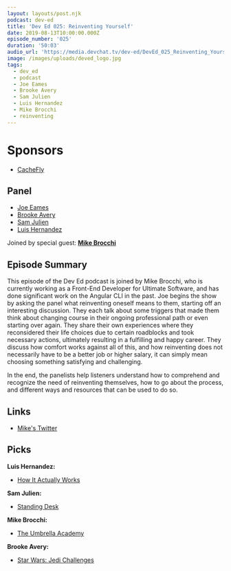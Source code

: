 ```yaml
---
layout: layouts/post.njk
podcast: dev-ed
title: 'Dev Ed 025: Reinventing Yourself'
date: 2019-08-13T10:00:00.000Z
episode_number: '025'
duration: '50:03'
audio_url: 'https://media.devchat.tv/dev-ed/DevEd_025_Reinventing_Yourself.mp3'
image: /images/uploads/deved_logo.jpg
tags:
  - dev_ed
  - podcast
  - Joe Eames
  - Brooke Avery
  - Sam Julien
  - Luis Hernandez
  - Mike Brocchi
  - reinventing
---
```

# Sponsors

* [CacheFly](https://www.cachefly.com/)

## Panel

* [Joe Eames](https://thinkster.io/)
* [Brooke Avery](https://thinkster.io/)
* [Sam Julien](https://twitter.com/samjulien?lang=en)
* [Luis Hernandez](https://lambdaschool.com/about)

Joined by special guest: [**Mike Brocchi**](https://www.linkedin.com/in/mikebrocchi/)

## Episode Summary

This episode of the Dev Ed podcast is joined by Mike Brocchi, who is currently working as a Front-End Developer for Ultimate Software, and has done significant work on the Angular CLI in the past. Joe begins the show by asking the panel what reinventing oneself means to them, starting off an interesting discussion. They each talk about some triggers that made them think about changing course in their ongoing professional path  or even starting over again. They share their own experiences where they reconsidered their life choices due to certain roadblocks and took necessary actions, ultimately resulting in a fulfilling and happy career. They discuss how comfort works against all of this, and how reinventing does not necessarily have to be a better job or higher salary, it can simply mean choosing something satisfying and challenging. 

In the end, the panelists help listeners understand how to comprehend and recognize the need of reinventing themselves, how to go about the process, and different ways and resources that can be used to do so.

## Links

* [Mike's Twitter](https://twitter.com/Brocco)

## Picks

**Luis Hernandez:**

* [How It Actually Works](https://www.howitactuallyworks.com/)

**Sam Julien:**

* [Standing Desk](https://www.autonomous.ai/)

**Mike Brocchi:**

* [The Umbrella Academy](https://bpb.opendns.com/b/https/www.netflix.com/title/80186863)

**Brooke Avery:**

* [Star Wars: Jedi Challenges](https://www.lenovo.com/us/en/jedichallenges)
